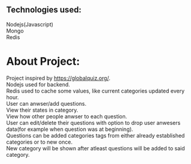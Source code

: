 ## Technologies used:
  Nodejs(Javascript)  
  Mongo  
  Redis  

# About Project:
  Project inspired by https://globalquiz.org/.  
  Nodejs used for backend.  
  Redis used to cache some values, like current categories updated every hour.  
  User can anwser/add questions.  
  View their states in category.  
  View how other people anwser to each question.  
  User can edit/delete their questions with option to drop user anwesers data(for example when question was at beginning).  
  Questions can be added categories tags from either already established categories or to new once.  
  New category will be shown after atleast questions will be added to said category.  
  
  
